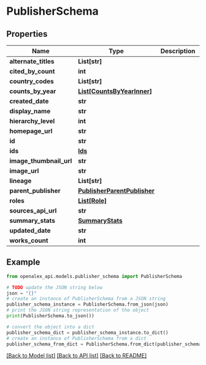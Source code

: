 # PublisherSchema


## Properties

Name | Type | Description | Notes
------------ | ------------- | ------------- | -------------
**alternate_titles** | **List[str]** |  | [optional] 
**cited_by_count** | **int** |  | [optional] 
**country_codes** | **List[str]** |  | [optional] 
**counts_by_year** | [**List[CountsByYearInner]**](CountsByYearInner.md) |  | [optional] 
**created_date** | **str** |  | [optional] 
**display_name** | **str** |  | 
**hierarchy_level** | **int** |  | [optional] 
**homepage_url** | **str** |  | [optional] 
**id** | **str** |  | 
**ids** | [**Ids**](Ids.md) |  | [optional] 
**image_thumbnail_url** | **str** |  | [optional] 
**image_url** | **str** |  | [optional] 
**lineage** | **List[str]** |  | [optional] 
**parent_publisher** | [**PublisherParentPublisher**](PublisherParentPublisher.md) |  | [optional] 
**roles** | [**List[Role]**](Role.md) |  | [optional] 
**sources_api_url** | **str** |  | [optional] 
**summary_stats** | [**SummaryStats**](SummaryStats.md) |  | [optional] 
**updated_date** | **str** |  | [optional] 
**works_count** | **int** |  | [optional] 

## Example

```python
from openalex_api.models.publisher_schema import PublisherSchema

# TODO update the JSON string below
json = "{}"
# create an instance of PublisherSchema from a JSON string
publisher_schema_instance = PublisherSchema.from_json(json)
# print the JSON string representation of the object
print(PublisherSchema.to_json())

# convert the object into a dict
publisher_schema_dict = publisher_schema_instance.to_dict()
# create an instance of PublisherSchema from a dict
publisher_schema_from_dict = PublisherSchema.from_dict(publisher_schema_dict)
```
[[Back to Model list]](../README.md#documentation-for-models) [[Back to API list]](../README.md#documentation-for-api-endpoints) [[Back to README]](../README.md)


